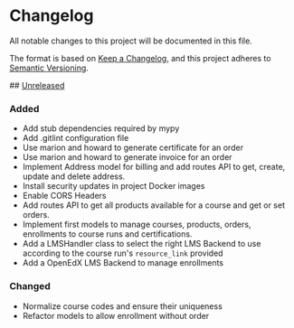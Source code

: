 # Changelog

All notable changes to this project will be documented in this file.

The format is based on [Keep a Changelog](https://keepachangelog.com/en/1.0.0),
and this project adheres to
[Semantic Versioning](https://semver.org/spec/v2.0.0.html).

## [Unreleased]

### Added

- Add stub dependencies required by mypy
- Add .gitlint configuration file
- Use marion and howard to generate certificate for an order
- Use marion and howard to generate invoice for an order
- Implement Address model for billing and add routes API to get, create,
  update and delete address.
- Install security updates in project Docker images
- Enable CORS Headers
- Add routes API to get all products available for a course
  and get or set orders.
- Implement first models to manage courses, products, orders,
  enrollments to course runs and certifications.
- Add a LMSHandler class to select the right LMS Backend to use according to
  the course run's `resource_link` provided
- Add a OpenEdX LMS Backend to manage enrollments

### Changed

- Normalize course codes and ensure their uniqueness
- Refactor models to allow enrollment without order

[unreleased]: https://github.com/openfun/joanie
